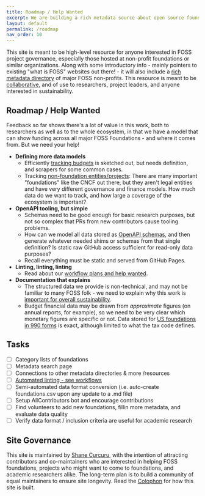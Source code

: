 ```yaml
---
title: Roadmap / Help Wanted
excerpt: We are building a rich metadata source about open source foundations for use by researchers.
layout: default
permalink: /roadmap
nav_order: 10
---
```


This site is meant to be high-level resource for anyone interested in FOSS project governance, especially those hosted at non-profit foundations or similar organizations.  Along with some introductory info - mainly pointers to existing "what is FOSS" websites out there! - it will also include a [rich metadata directory](data) of major FOSS non-profits.  This resource is meant to be [collaborative](https://github.com/Punderthings/fossfoundation/blob/main/CONTRIBUTING.md), and of use to researchers, project leaders, and anyone interested in sustainability.

## Roadmap / Help Wanted

Feedback so far shows there's a lot of value in this work, both to researchers as well as to the whole ecosystem, in that we have a model that can show funding across all major FOSS Foundations - and where it comes from.  But we need your help!

- **Defining more data models**
  - Efficiently [tracking budgets](budgets) is sketched out, but needs definition, and scrapers for some common cases.
  - Tracking [non-foundation entities/projects](entities): There are many important "foundations" like the CNCF out there, but they aren't legal entities and have very different governance and finance models.  How much data do we want to track, and how large a coverage of the ecosystem is important? 
- **OpenAPI tooling, but simple**
  - Schemas need to be good enough for basic research purposes, but not so complex that PRs from new contributors cause tooling problems.
  - How can we model all data stored as [OpenAPI schemas](openapi), and then generate whatever needed shims or schemas from that single definition?  Is static raw GitHub access sufficient for read-only data purposes?
  - Recall everything must be static and served from GitHub Pages.
- **Linting, linting, linting**
  - Read about our [workflow plans and help wanted](workflow).
- **Documentation that explains**
  - The structured data we provide is non-technical, and may not be familiar to many FOSS folk - we need to explain why this work is [important for overall sustainability](research).
  - Budget financial data may be drawn from *approximate* figures (on annual reports, for example), so we need to be very clear which monetary figures are specific or not.  Data stored for [US foundations in 990 forms](taxes) is exact, although limited to what the tax code defines.


## Tasks

- [ ] Category lists of foundations
- [ ] Metadata search page
- [ ] Connections to other metadata directories & more /resources
- [ ] [Automated linting - see workflows](workflow)
- [ ] Semi-automated data format conversion (i.e. auto-create foundations.csv upon any update to a .md file)
- [ ] Setup AllContributors bot and encourage contributions
- [ ] Find volunteers to add new foundations, fillin more metadata, and evaluate data quality
- [ ] Verify data format / inclusion criteria are useful for academic research

## Site Governance

This site is maintained by [Shane Curcuru](https://shanecurcuru.org), with the intention of attracting contributors and co-maintainers who are interested in helping FOSS foundations, projects who might want to come to foundations, and academic researchers alike.  The long-term plan is to build a community of equal maintainers to ensure site longevity.  Read the [Colophon](colophon) for how this site is built.
